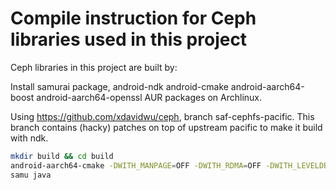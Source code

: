 # Compile instruction for Ceph libraries used in this project

Ceph libraries in this project are built by:

Install samurai package, android-ndk android-cmake android-aarch64-boost android-aarch64-openssl AUR packages on Archlinux.

Using https://github.com/xdavidwu/ceph, branch saf-cephfs-pacific. This branch contains (hacky) patches on top of upstream pacific to make it build with ndk.

```sh
mkdir build && cd build
android-aarch64-cmake -DWITH_MANPAGE=OFF -DWITH_RDMA=OFF -DWITH_LEVELDB=OFF -DWITH_KVS=OFF -DWITH_FUSE=OFF -DWITH_BLUESTORE=OFF -DWITH_XFS=OFF -DWITH_RBD=OFF -DWITH_OPENLDAP=OFF -DWITH_RADOSGW=OFF -DWITH_LZ4=OFF -DWITH_KRBD=OFF -DWITH_LTTNG=OFF -DWITH_MGR=OFF -DWITH_BABELTRACE=OFF -DWITH_CEPHFS=OFF -DWITH_LIBRADOSSTRIPER=OFF -DWITH_TESTS=OFF -DWITH_REENTRANT_STRSIGNAL=ON -DWITH_SYSTEMD=OFF -DWITH_MGR_DASHBOARD_FRONTEND=OFF -DWITH_RADOSGW_KAFKA_ENDPOINT=OFF -D WITH_RADOSGW_AMQP_ENDPOINT=OFF -DWITH_RADOSGW_BEAST_OPENSSL=OFF -DWITH_RADOSGW_BEAST_FRONTEND=OFF -DDEBUG_GATHER=OFF -DWITH_CEPHFS_JAVA=ON -DOPENSSL_INCLUDE_DIR:FILEPATH=/opt/android-libs/aarch64/include/ -DOPENSSL_CRYPTO_LIBRARY=/opt/android-libs/aarch64/lib/libcrypto.so -DWITH_SYSTEM_BOOST=ON -DBoost_INCLUDE_DIR=/opt/android-libs/aarch64/include/ -DBoost_LIBRARY_DIR=/opt/android-libs/aarch64/lib/ -DWITH_LIBCEPHSQLITE=OFF -DANDROID_PLATFORM=24 -GNinja ..
samu java
```
